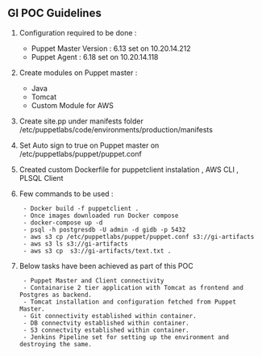 ## GI POC Guidelines 

1. Configuration required to be done :
    - Puppet Master Version : 6.13  set on 10.20.14.212
    - Puppet Agent : 6.18  set on 10.20.14.118
2. Create modules on Puppet master :
    - Java 
    - Tomcat 
    - Custom Module for AWS 

3. Create site.pp under manifests folder /etc/puppetlabs/code/environments/production/manifests
4. Set Auto sign to true on Puppet master on /etc/puppetlabs/puppet/puppet.conf
5. Created custom Dockerfile for puppetclient instalation , AWS CLI , PLSQL Client
6. Few commands to be used :

        - Docker build -f puppetclient .
        - Once images downloaded run Docker compose
        - docker-compose up -d 
        - psql -h postgresdb -U admin -d gidb -p 5432
        - aws s3 cp /etc/puppetlabs/puppet/puppet.conf s3://gi-artifacts
        - aws s3 ls s3://gi-artifacts
        - aws s3 cp  s3://gi-artifacts/text.txt .

7. Below tasks have been achieved as part of this POC 

        - Puppet Master and Client connectivity 
        - Containarise 2 tier application with Tomcat as frontend and Postgres as backend.
        - Tomcat installation and configuration fetched from Puppet Master.
        - Git connectivity established within container.
        - DB connectvity established within container.
        - S3 connectvity established within container.
        - Jenkins Pipeline set for setting up the environment and destroying the same.





